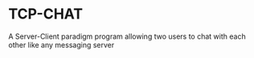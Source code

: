 # TCP-CHAT
A Server-Client paradigm program allowing two users to chat with each other like any messaging server
